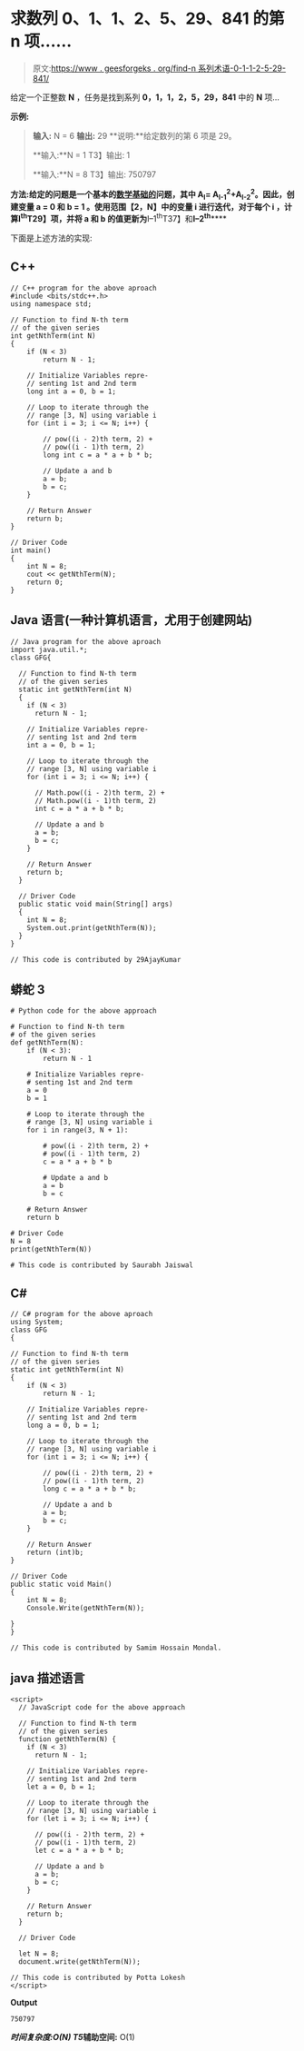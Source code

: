 # 求数列 0、1、1、2、5、29、841 的第 n 项……

> 原文:[https://www . geesforgeks . org/find-n 系列术语-0-1-1-2-5-29-841/](https://www.geeksforgeeks.org/find-nth-term-of-the-series-0-1-1-2-5-29-841/)

给定一个正整数 **N** ，任务是找到系列 **0，1，1，2，5，29，841** 中的 **N** 项…

**示例:**

> **输入:** N = 6
> **输出:** 29
> **说明:**给定数列的第 6 项是 29。
> 
> **输入:**N = 1
> T3】输出: 1
> 
> **输入:**N = 8
> T3】输出: 750797

**方法:**给定的问题是一个基本的[数学基础的](https://www.geeksforgeeks.org/mathematical-algorithms/)问题，其中 A<sub>I</sub>= A<sub>I-1</sub><sup>2</sup>+A<sub>I-2</sub><sup>2</sup>。因此，创建变量 **a = 0** 和 **b = 1** 。使用范围**【2，N】**中的变量 **i** 进行迭代，对于每个 **i** ，计算**I<sup>th</sup>T29】项，并将 **a** 和 **b** 的值更新为**I–1<sup>th</sup>T37】和**I–2<sup>th</sup>******

下面是上述方法的实现:

## C++

```
// C++ program for the above aproach
#include <bits/stdc++.h>
using namespace std;

// Function to find N-th term
// of the given series
int getNthTerm(int N)
{
    if (N < 3)
        return N - 1;

    // Initialize Variables repre-
    // senting 1st and 2nd term
    long int a = 0, b = 1;

    // Loop to iterate through the
    // range [3, N] using variable i
    for (int i = 3; i <= N; i++) {

        // pow((i - 2)th term, 2) +
        // pow((i - 1)th term, 2)
        long int c = a * a + b * b;

        // Update a and b
        a = b;
        b = c;
    }

    // Return Answer
    return b;
}

// Driver Code
int main()
{
    int N = 8;
    cout << getNthTerm(N);
    return 0;
}
```

## Java 语言(一种计算机语言，尤用于创建网站)

```
// Java program for the above aproach
import java.util.*;
class GFG{

  // Function to find N-th term
  // of the given series
  static int getNthTerm(int N)
  {
    if (N < 3)
      return N - 1;

    // Initialize Variables repre-
    // senting 1st and 2nd term
    int a = 0, b = 1;

    // Loop to iterate through the
    // range [3, N] using variable i
    for (int i = 3; i <= N; i++) {

      // Math.pow((i - 2)th term, 2) +
      // Math.pow((i - 1)th term, 2)
      int c = a * a + b * b;

      // Update a and b
      a = b;
      b = c;
    }

    // Return Answer
    return b;
  }

  // Driver Code
  public static void main(String[] args)
  {
    int N = 8;
    System.out.print(getNthTerm(N));
  }
}

// This code is contributed by 29AjayKumar
```

## 蟒蛇 3

```
# Python code for the above approach

# Function to find N-th term
# of the given series
def getNthTerm(N):
    if (N < 3):
        return N - 1

    # Initialize Variables repre-
    # senting 1st and 2nd term
    a = 0
    b = 1

    # Loop to iterate through the
    # range [3, N] using variable i
    for i in range(3, N + 1):

        # pow((i - 2)th term, 2) +
        # pow((i - 1)th term, 2)
        c = a * a + b * b

        # Update a and b
        a = b
        b = c

    # Return Answer
    return b

# Driver Code
N = 8
print(getNthTerm(N))

# This code is contributed by Saurabh Jaiswal
```

## C#

```
// C# program for the above aproach
using System;
class GFG
{

// Function to find N-th term
// of the given series
static int getNthTerm(int N)
{
    if (N < 3)
        return N - 1;

    // Initialize Variables repre-
    // senting 1st and 2nd term
    long a = 0, b = 1;

    // Loop to iterate through the
    // range [3, N] using variable i
    for (int i = 3; i <= N; i++) {

        // pow((i - 2)th term, 2) +
        // pow((i - 1)th term, 2)
        long c = a * a + b * b;

        // Update a and b
        a = b;
        b = c;
    }

    // Return Answer
    return (int)b;
}

// Driver Code
public static void Main()
{
    int N = 8;
    Console.Write(getNthTerm(N));

}
}

// This code is contributed by Samim Hossain Mondal.
```

## java 描述语言

```
<script>
  // JavaScript code for the above approach

  // Function to find N-th term
  // of the given series
  function getNthTerm(N) {
    if (N < 3)
      return N - 1;

    // Initialize Variables repre-
    // senting 1st and 2nd term
    let a = 0, b = 1;

    // Loop to iterate through the
    // range [3, N] using variable i
    for (let i = 3; i <= N; i++) {

      // pow((i - 2)th term, 2) +
      // pow((i - 1)th term, 2)
      let c = a * a + b * b;

      // Update a and b
      a = b;
      b = c;
    }

    // Return Answer
    return b;
  }

  // Driver Code

  let N = 8;
  document.write(getNthTerm(N));

// This code is contributed by Potta Lokesh
</script>
```

**Output**

```
750797
```

***时间复杂度:**O(N)*
T5**辅助空间:** O(1)